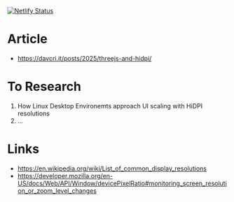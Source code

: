
[![Netlify Status](https://api.netlify.com/api/v1/badges/e1376114-c9b2-454f-a4b1-6b925622d5a9/deploy-status)](https://app.netlify.com/projects/three-hidpi-rendering-resolution/deploys)

# Article

- https://davcri.it/posts/2025/threejs-and-hidpi/

# To Research

1. How Linux Desktop Environemts approach UI scaling with HiDPI resolutions
2. ...

# Links

- https://en.wikipedia.org/wiki/List_of_common_display_resolutions
- https://developer.mozilla.org/en-US/docs/Web/API/Window/devicePixelRatio#monitoring_screen_resolution_or_zoom_level_changes